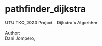 # pathfinder_dijkstra
UTU TKO_2023 Project - Dijkstra's Algorithm<br>
<br>
Author:<br>
Dani Jompero, <br>
